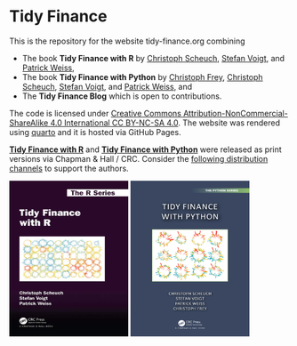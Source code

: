 # Tidy Finance

This is the repository for the website tidy-finance.org combining
- The book **Tidy Finance with R** by [Christoph Scheuch](https://christophscheuch.github.io?utm_source=tidy-finance-repo), [Stefan Voigt](https://voigtstefan.me?utm_source=tidy-finance-repo), and [Patrick Weiss](https://sites.google.com/view/patrick-weiss?utm_source=tidy-finance-repo),
- The book **Tidy Finance with Python** by [Christoph Frey](https://sites.google.com/site/christophfrey/home?utm_source=tidy-finance-repo), [Christoph Scheuch](https://christophscheuch.github.io?utm_source=tidy-finance-repo), [Stefan Voigt](https://voigtstefan.me?utm_source=tidy-finance-repo), and [Patrick Weiss](https://sites.google.com/view/patrick-weiss?utm_source=tidy-finance-repo), and
- The **Tidy Finance Blog** which is open to contributions.

The code is licensed under [Creative Commons Attribution-NonCommercial-ShareAlike 4.0 International CC BY-NC-SA 4.0](https://creativecommons.org/licenses/by-nc-sa/4.0/). The website was rendered using [quarto](https://quarto.org/) and it is hosted via GitHub Pages.

[**Tidy Finance with R**](https://www.jdoqocy.com/click-100765519-14339043?url=https%3A%2F%2Fwww.routledge.com%2FTidy-Finance-with-R%2FVoigt-Weiss-Scheuch%2Fp%2Fbook%2F9781032389349) and [**Tidy Finance with Python**](https://www.kqzyfj.com/click-101217142-14339043?url=https%3A%2F%2Fwww.routledge.com%2FTidy-Finance-with-Python%2FScheuch-Voigt-Weiss-Frey%2Fp%2Fbook%2F9781032676418) were released as print versions via Chapman & Hall / CRC. Consider the [following distribution channels](https://www.tidy-finance.org/support.html#get-your-copy-of-the-book) to support the authors. 

<div class="book-container">
  <a href="https://www.jdoqocy.com/click-100765519-14339043?url=https%3A%2F%2Fwww.routledge.com%2FTidy-Finance-with-R%2FVoigt-Weiss-Scheuch%2Fp%2Fbook%2F9781032389349" target="_top"><img src="assets/img/cover-book-r.jpg" class="book" width="214" height="280"/></a>
  <a href="https://www.kqzyfj.com/click-101217142-14339043?url=https%3A%2F%2Fwww.routledge.com%2FTidy-Finance-with-Python%2FScheuch-Voigt-Weiss-Frey%2Fp%2Fbook%2F9781032676418" target="_top"><img src="assets/img/cover-book-python.jpg" class="book" width="214" height="280"/></a>
</div>